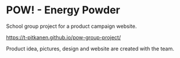 # POW! - Energy Powder

School group project for a product campaign website.

https://t-pitkanen.github.io/pow-group-project/

Product idea, pictures, design and website are created with the team. 
